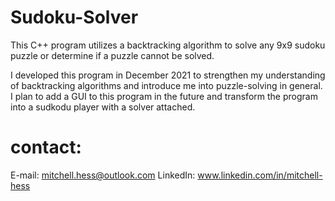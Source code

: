 # Sudoku-Solver
This C++ program utilizes a backtracking algorithm to solve any 9x9 sudoku puzzle or determine if a puzzle cannot be solved.

I developed this program in December 2021 to strengthen my understanding of backtracking algorithms and introduce me into
puzzle-solving in general. I plan to add a GUI to this program in the future and transform the program into a sudkodu player 
with a solver attached.

# contact:
E-mail: mitchell.hess@outlook.com
LinkedIn: www.linkedin.com/in/mitchell-hess
